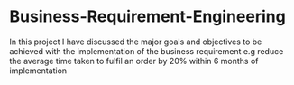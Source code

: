 # Business-Requirement-Engineering
In this project I have discussed the major goals and objectives to be achieved with the implementation of the business requirement e.g reduce the average time taken to fulfil  an order by 20% within  6 months of implementation 
